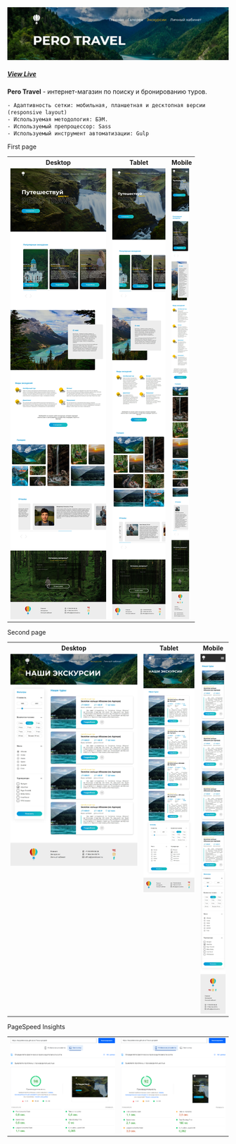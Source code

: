 <a href="https://kazankovstas.github.io/Travel-project/">
    <img src="source/img/readme/pero.png">
  </a>

##### <a href="https://kazankovstas.github.io/Travel-project/">View Live</a>

**Pero Travel** - интернет-магазин по поиску и бронированию туров.

    - Адаптивность сетки: мобильная, планшетная и десктопная версии (responsive layout)
    - Используемая методология: БЭМ.
    - Используемый препроцессор: Sass
    - Используемый инструмент автоматизации: Gulp

First page

<table>
  <tr>
    <th>Desktop</th>
    <th>Tablet</th>
    <th>Mobile</th>
  </tr>
  <tr valign="top">
    <td>
        <img src="source/img/readme/travel-desktop.jpg">
    </td>
    <td>
        <img src="source/img/readme/travel-tablet.jpg">
    </td>
    <td>
        <img src="source/img/readme/travel-mobile.jpg">
    </td>
  </tr>
</table>

Second page

<table>
  <tr>
    <th>Desktop</th>
    <th>Tablet</th>
    <th>Mobile</th>
  </tr>
  <tr valign="top">
    <td>
        <img src="source/img/readme/travel2-desktop.jpg">
    </td>
    <td>
        <img src="source/img/readme/travel2-tablet.jpg">
    </td>
    <td>
        <img src="source/img/readme/travel2-mobile.jpg">
    </td>
  </tr>
</table>

PageSpeed Insights

<table>
  <tr valign="top">
    <td>
        <img src="source/img/readme/desktop-gsi.png">
    </td>
    <td>
        <img src="source/img/readme/mobile-gsi.png">
    </td>
  </tr>
</table>
